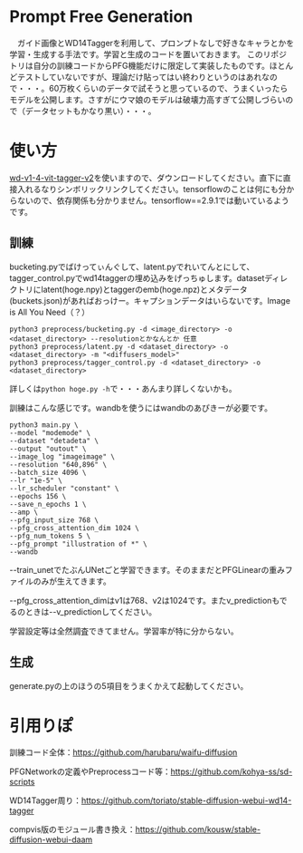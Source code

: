 # Prompt Free Generation
　ガイド画像とWD14Taggerを利用して、プロンプトなしで好きなキャラとかを学習・生成する手法です。学習と生成のコードを置いておきます。
このリポジトリは自分の訓練コードからPFG機能だけに限定して実装したものです。ほとんどテストしていないですが、理論だけ貼ってはい終わりというのはあれなので・・・。60万枚くらいのデータで試そうと思っているので、うまくいったらモデルを公開します。さすがにウマ娘のモデルは破壊力高すぎて公開しづらいので（データセットもかなり黒い）・・・。

# 使い方
[wd-v1-4-vit-tagger-v2](https://huggingface.co/SmilingWolf/wd-v1-4-vit-tagger-v2)を使いますので、ダウンロードしてください。直下に直接入れるなりシンボリックリンクしてください。tensorflowのことは何にも分からないので、依存関係も分かりません。tensorflow==2.9.1では動いているようです。

## 訓練
bucketing.pyでばけってぃんぐして、latent.pyでれいてんとにして、tagger_control.pyでwd14taggerの埋め込みをげっちゅします。datasetディレクトリにlatent(hoge.npy)とtaggerのemb(hoge.npz)とメタデータ(buckets.json)があればおっけー。キャプションデータはいらないです。Image is All You Need（？）

```
python3 preprocess/bucketing.py -d <image_directory> -o <dataset_directory> --resolutionとかなんとか 任意
python3 preprocess/latent.py -d <dataset_directory> -o <dataset_directory> -m "<diffusers_model>"
python3 preprocess/tagger_control.py -d <dataset_directory> -o <dataset_directory>
```

詳しくは``` python hoge.py -h ```で・・・あんまり詳しくないかも。

訓練はこんな感じです。wandbを使うにはwandbのあぴきーが必要です。
```
python3 main.py \
--model "modemode" \
--dataset "detadeta" \
--output "outout" \
--image_log "imageimage" \
--resolution "640,896" \
--batch_size 4096 \
--lr "1e-5" \
--lr_scheduler "constant" \
--epochs 156 \
--save_n_epochs 1 \
--amp \
--pfg_input_size 768 \
--pfg_cross_attention_dim 1024 \
--pfg_num_tokens 5 \
--pfg_prompt "illustration of *" \
--wandb
```

--train_unetでたぶんUNetごと学習できます。そのままだとPFGLinearの重みファイルのみが生えてきます。

--pfg_cross_attention_dimはv1は768、v2は1024です。またv_predictionもでるのときは--v_predictionしてください。

学習設定等は全然調査できてません。学習率が特に分からない。

## 生成
generate.pyの上のほうの5項目をうまくかえて起動してください。

# 引用りぽ
訓練コード全体：https://github.com/harubaru/waifu-diffusion

PFGNetworkの定義やPreprocessコード等：https://github.com/kohya-ss/sd-scripts

WD14Tagger周り：https://github.com/toriato/stable-diffusion-webui-wd14-tagger

compvis版のモジュール書き換え：https://github.com/kousw/stable-diffusion-webui-daam
